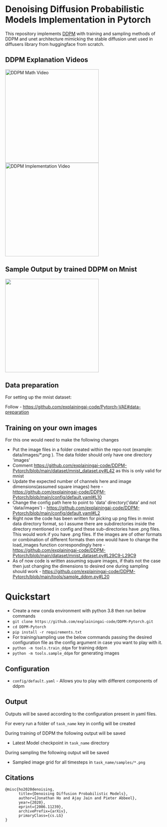 Denoising Diffusion Probabilistic Models Implementation in Pytorch
========

This repository implements [DDPM](https://arxiv.org/abs/2006.11239) with training and sampling methods of DDPM and unet architecture mimicking the stable diffusion unet used in diffusers library from huggingface from scratch.

## DDPM Explanation Videos
<a href="https://www.youtube.com/watch?v=H45lF4sUgiE">
   <img alt="DDPM Math Video" src="https://github.com/explainingai-code/DDPM-Pytorch/assets/144267687/6883b6db-f152-464b-ac59-f5527f62c5c9"
   width="300">
</a><a href="https://www.youtube.com/watch?v=vu6eKteJWew">
   <img alt="DDPM Implementation Video" src="https://github.com/explainingai-code/DDPM-Pytorch/assets/144267687/ba509bde-5ad6-41d8-ac72-1469ed104f56"
   width="300">
</a>


## Sample Output by trained DDPM on Mnist

<img src="https://github.com/explainingai-code/DDPM-Pytorch/assets/144267687/a8095bc2-a525-40ad-a0ae-ec53da4145b5" width="300">


## Data preparation
For setting up the mnist dataset:

Follow - https://github.com/explainingai-code/Pytorch-VAE#data-preparation

## Training on your own images
For this one would need to make the following changes
* Put the image files in a folder created within the repo root (example: data/images/*.png ). The data folder should only have one directory 'images'
* Comment https://github.com/explainingai-code/DDPM-Pytorch/blob/main/dataset/mnist_dataset.py#L42 as this is only valid for mnist
* Update the expected number of channels here and image dimensions(assumed square images) here - https://github.com/explainingai-code/DDPM-Pytorch/blob/main/config/default.yaml#L10
* Change the config path here to point to 'data' directory('data' and not 'data/images') - https://github.com/explainingai-code/DDPM-Pytorch/blob/main/config/default.yaml#L2
* Right now the code has been written for picking up png files in mnist data directory format, so I assume there are subdirectories inside the directory mentioned in config and these sub-directories have .png files. 
This would work if you have .png files. If the images are of other formats or combination of different formats then one would have to change the load_images function correspondingly here - https://github.com/explainingai-code/DDPM-Pytorch/blob/main/dataset/mnist_dataset.py#L29C9-L29C9
* As of now code is written assuming square images, if thats not the case then just changing the dimensions to desired one during sampling should work - https://github.com/explainingai-code/DDPM-Pytorch/blob/main/tools/sample_ddpm.py#L20


# Quickstart
* Create a new conda environment with python 3.8 then run below commands
* ```git clone https://github.com/explainingai-code/DDPM-Pytorch.git```
* ```cd DDPM-Pytorch```
* ```pip install -r requirements.txt```
* For training/sampling use the below commands passing the desired configuration file as the config argument in case you want to play with it. 
* ```python -m tools.train_ddpm``` for training ddpm
* ```python -m tools.sample_ddpm``` for generating images

## Configuration
* ```config/default.yaml``` - Allows you to play with different components of ddpm  


## Output 
Outputs will be saved according to the configuration present in yaml files.

For every run a folder of ```task_name``` key in config will be created

During training of DDPM the following output will be saved 
* Latest Model checkpoint in ```task_name``` directory

During sampling the following output will be saved
* Sampled image grid for all timesteps in ```task_name/samples/*.png``` 

## Citations
```
@misc{ho2020denoising,
      title={Denoising Diffusion Probabilistic Models}, 
      author={Jonathan Ho and Ajay Jain and Pieter Abbeel},
      year={2020},
      eprint={2006.11239},
      archivePrefix={arXiv},
      primaryClass={cs.LG}
}
```
